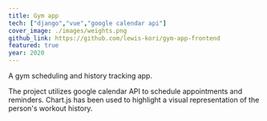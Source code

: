 ```yaml
---
title: Gym app
tech: ["django","vue","google calendar api"]
cover_image: ./images/weights.png
github_link: https://github.com/lewis-kori/gym-app-frontend
featured: true
year: 2020
---
```

A gym scheduling and history tracking app.

The project utilizes google calendar API to schedule appointments and reminders.
Chart.js has been used to highlight a visual representation of the person's workout history.
